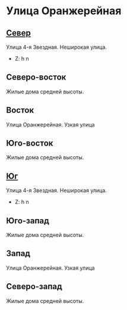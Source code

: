 # Улица Оранжерейная

## [Север](./09580070.md)

Улица 4-я Звездная.
Неширокая улица.

* Z:    h   n

## Северо-восток

Жилые дома средней высоты.

## Восток

Улица Оранжерейная.
Узкая улица

## Юго-восток

Жилые дома средней высоты.

## [Юг](./09580080.md)

Улица 4-я Звездная.
Неширокая улица.

* Z:    h   n

## Юго-запад

Жилые дома средней высоты.

## Запад

Улица Оранжерейная.
Узкая улица

## Северо-запад

Жилые дома средней высоты.
